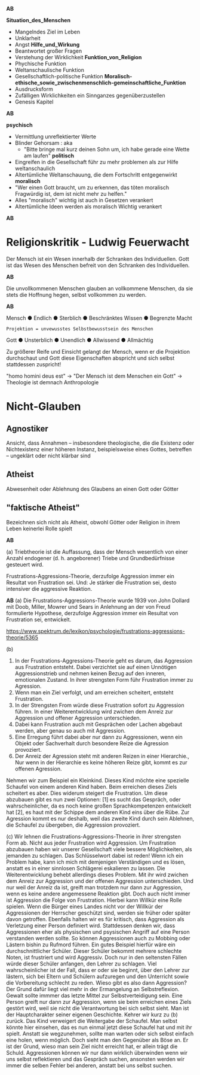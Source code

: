 **AB**

__Situation_des_Menschen__
- Mangelndes Ziel im Leben
- Unklarheit
- Angst
__Hilfe_und_Wirkung__
- Beantwortet großer Fragen
- Verstehung der Wirklichkeit
__Funktion_von_Religion__	
- Phychische Funktion
- Weltanschaulische Funktion
- Gesellschaftlich-politische Funktion
__Moralisch-ethische_sowie_zwischenmenschlich-gemeinschaftliche_Funktion__
- Ausdrucksform
- Zufälligen Wirklichkeiten ein Sinnganzes gegenüberzustellen
- Genesis Kapitel

**AB**

__psychisch__
- Vermittlung unreflektierter Werte
- Blinder Gehorsam : aka 
	- "Bitte bringe mal kurz deinen Sohn um, ich habe gerade eine Wette am laufen"
__politisch__
- Eingreifen in die Gesellschaft führ zu mehr problemen als zur Hilfe
weltanschaulich
- Altertümliche Weltanschauung, die dem Fortschritt entgegenwirkt
__moralisch__
- "Wer einen Gott braucht, um zu erkennen, das töten moralisch Fragwürdig ist, dem ist nicht mehr zu helfen."
- Alles "moralisch" wichtig ist auch in Gesetzen verankert
- Altertümliche Ideen werden als moralisch Wichtig verankert

**AB**

# Religionskritik - Ludwig Feuerwacht

Der Mensch ist ein Wesen innerhalb der Schranken des Individuellen.
Gott ist das Wesen des Menschen befreit von den Schranken des Individuellen.

**AB**

Die unvollkommenen Menschen glauben an vollkommene Menschen, da sie stets die Hoffnung hegen, selbst vollkommen zu werden.

**AB**

Mensch
 ● Endlich
 ● Sterblich
 ● Beschränktes Wissen
 ● Begrenzte Macht

	Projektion = unvewusstes Selbstbewusstsein des Menschen

Gott
 ● Unsterblich
 ● Unendlich
 ● Allwissend
 ● Allmächtig
 
Zu größerer Reife und Einsicht gelangt der Mensch, wenn er die Projektion durchschaut und Gott diese Eigenschaften abspricht und sich selbst stattdessen zuspricht!

"homo homini deus est" -> "Der Mensch ist dem Menschen ein Gott" -> Theologie ist demnach Anthropologie

# Nicht-Glauben

## Agnostiker

Ansicht, dass Annahmen – insbesondere theologische, die die Existenz oder Nichtexistenz einer höheren Instanz, beispielsweise eines Gottes, betreffen – ungeklärt oder nicht klärbar sind

## Atheist

Abwesenheit oder Ablehnung des Glaubens an einen Gott oder Götter

## "faktische Atheist"

Bezeichnen sich nicht als Atheist, obwohl Götter oder Religion in ihrem Leben keinerlei Rolle spielt

**AB**

(a)
Triebtheorie ist die Auffassung, dass der Mensch wesentlich von einer Anzahl endogener (d. h. angeborener) Triebe und Grundbedürfnisse gesteuert wird.

Frustrations-Aggressions-Theorie, derzufolge Aggression immer ein Resultat von Frustration sei. Und: Je stärker die Frustration sei, desto intensiver die aggressive Reaktion.

**AB**
(a)
Die Frustrations-Aggressions-Theorie wurde 1939 von John Dollard mit Doob, Miller, Mowrer und Sears in Anlehnung an der von Freud formulierte Hypothese, derzufolge Aggression immer ein Resultat von Frustration sei, entwickelt. 

https://www.spektrum.de/lexikon/psychologie/frustrations-aggressions-theorie/5365

(b)
1. In der Frustrations-Aggressions-Theorie geht es darum, das Aggression aus Frustration entsteht. Dabei verzichtet sie auf einen Unnötigen Aggressionstrieb und nehmen keinen Bezug auf den inneren, emotionalen Zustand. In ihrer strengsten Form führ Frustration immer zu Agression. 
1. Wenn man ein Ziel verfolgt, und am erreichen scheitert, entsteht Frustration.
1. In der Strengsten From würde diese Frustration sofort zu Aggression führen. In einer Weiterentwicklung wird zwichen dem Anreiz zur Aggression und offener Aggression unterschieden.
1. Dabei kann Frustration auch mit Gesprächen oder Lachen abgebaut werden, aber genau so auch mit Aggression.
1. Eine Erregung führt dabei aber nur dann zu Aggressionen, wenn ein Objekt oder Sachverhalt durch besondere Reize die Agression provoziert.
1. Der Anreiz der Agression steht mit anderen Reizen in einer Hierarchie., Nur wenn in der Hierarchie es keine höheren Reize gibt, kommt es zur offenen Agression.

Nehmen wir zum Beispiel ein Kleinkind. Dieses Kind möchte eine spezielle Schaufel von einem anderen Kind haben. Beim erreichen dieses Ziels scheitert es aber. Dies widerum steigert die Frustration. Um diese abzubauen gibt es nun zwei Optionen: [1] es sucht das Gespräch, oder wahrscheinlicher, da es noch keine großen Sprachkompetenzen entwickelt hat [2], es haut mit der Schippe dem anderen Kind eins über die Rübe. Zur Agression kommt es nur deshalb, weil das zweite Kind durch sein Ablehnen, die Schaufel zu übergeben, die Aggression provoziert.

(c)
Wir lehnen die Frustrations-Aggressions-Theorie in ihrer strengsten Form ab.
Nicht aus jeder Frustration wird Aggression. Um Frustration abzubauen haben wir unserer Gesellschaft viele bessere Möglichkeiten, als jemanden zu schlagen. Das Schlüsselwort dabei ist reden! Wenn ich ein Problem habe, kann ich mich mit demjenigen Verständigen und es lösen, anstatt es in einer sinnlosen Schlägerei eskalieren zu lassen. 
Die Weiterentwicklung behebt allerdings dieses Problem. Mit ihr wird zwichen dem Anreiz zur Aggression und der offenen Aggression unterschieden. Und nur weil der Anreiz da ist, greift man trotzdem nur dann zur Aggression, wenn es keine andere angemessene Reaktion gibt.
Doch auch nicht immer ist Aggression die Folge von Frustration. Hierbei kann Willkür eine Rolle spielen. Wenn die Bürger eines Landes nicht vor der Willkür der Aggressionen der Herrscher geschützt sind, werden sie früher oder später davon getroffen. 
Ebenfalls halten wir es für kritisch, dass Aggression als Verletzung einer Person definiert wird. Stattdessen denken wir, dass Aggressionen eher als physischen und psysischen Angriff auf eine Person verstanden werden sollte. So können Aggressionen auch zu Mobbing oder Lästern bishin zu Rufmord führen. Ein gutes Beispiel hierfür wäre ein durchschnittlicher Schüler. Dieser Schüler bekommt mehrere schlechte Noten, ist frustriert und wird Aggressiv. Doch nur in den seltensten Fällen würde dieser Schüler anfangen, den Lehrer zu schlagen. Viel wahrscheinlicher ist der Fall, dass er oder sie beginnt, über den Lehrer zur lästern, sich bei Eltern und Schülern aufzuregen und den Unterricht sowie die Vorbereitung schlecht zu reden.
Wieso gibt es also dann Aggression? Der Grund dafür liegt viel mehr in der Ermangelung an Selbstreflexion. Gewalt sollte immmer das letzte Mittel zur Selbstverteidigung sein. Eine Person greift nur dann zur Aggression, wenn sie beim erreichen eines Ziels gestört wird, weil sie nicht die Verantwortung bei sich selbst sieht. Man ist der Hauptcharakter seiner eigenen Geschichte. Kehrer wir kurz zu (b) zurück. Das Kind verweigert die Weitergabe der Schaufel. Man selbst könnte hier einsehen, das es nun einmal jetzt diese Schaufel hat und mit ihr spielt. Anstatt sie wegzunehmen, sollte man warten oder sich selbst einfach eine holen, wenn möglich. Doch sieht man den Gegenüber als Böse an. Er ist der Grund, wieso man sein Ziel nicht erreicht hat, er allein trägt die Schuld.
Aggressionen können wir nur dann wirklich überwinden wenn wir uns selbst reflektieren und das Gespräch suchen, ansonsten werden wir immer die selben Fehler bei anderen, anstatt bei uns selbst suchen.
